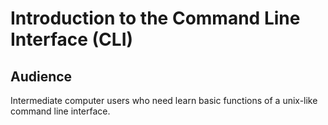 # Introduction to the Command Line Interface (CLI)

## Audience

Intermediate computer users who need learn basic functions of a unix-like command line interface.
